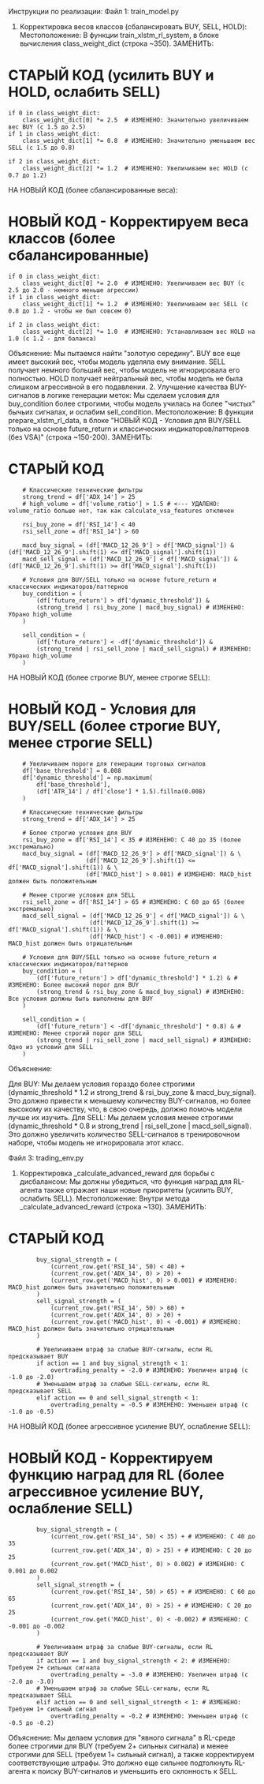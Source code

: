 
Инструкции по реализации:
Файл 1: train_model.py
1. Корректировка весов классов (сбалансировать BUY, SELL, HOLD):
Местоположение: В функции train_xlstm_rl_system, в блоке вычисления class_weight_dict (строка ~350).
ЗАМЕНИТЬ:
# СТАРЫЙ КОД (усилить BUY и HOLD, ослабить SELL)
    if 0 in class_weight_dict:
        class_weight_dict[0] *= 2.5  # ИЗМЕНЕНО: Значительно увеличиваем вес BUY (с 1.5 до 2.5)
    if 1 in class_weight_dict:
        class_weight_dict[1] *= 0.8  # ИЗМЕНЕНО: Значительно уменьшаем вес SELL (с 1.5 до 0.8)
    
    if 2 in class_weight_dict:
        class_weight_dict[2] *= 1.2  # ИЗМЕНЕНО: Увеличиваем вес HOLD (с 0.7 до 1.2)

НА НОВЫЙ КОД (более сбалансированные веса):
# НОВЫЙ КОД - Корректируем веса классов (более сбалансированные)
    if 0 in class_weight_dict:
        class_weight_dict[0] *= 2.0  # ИЗМЕНЕНО: Увеличиваем вес BUY (с 2.5 до 2.0 - немного меньше агрессии)
    if 1 in class_weight_dict:
        class_weight_dict[1] *= 1.2  # ИЗМЕНЕНО: Увеличиваем вес SELL (с 0.8 до 1.2 - чтобы не был совсем 0)
    
    if 2 in class_weight_dict:
        class_weight_dict[2] *= 1.0  # ИЗМЕНЕНО: Устанавливаем вес HOLD на 1.0 (с 1.2 - для баланса)

Объяснение: Мы пытаемся найти "золотую середину". BUY все еще имеет высокий вес, чтобы модель уделяла ему внимание. SELL получает немного больший вес, чтобы модель не игнорировала его полностью. HOLD получает нейтральный вес, чтобы модель не была слишком агрессивной в его подавлении.
2. Улучшение качества BUY-сигналов в логике генерации меток:
Мы сделаем условия для buy_condition более строгими, чтобы модель училась на более "чистых" бычьих сигналах, и ослабим sell_condition.
Местоположение: В функции prepare_xlstm_rl_data, в блоке "НОВЫЙ КОД - Условия для BUY/SELL только на основе future_return и классических индикаторов/паттернов (без VSA)" (строка ~150-200).
ЗАМЕНИТЬ:
# СТАРЫЙ КОД
        # Классические технические фильтры
        strong_trend = df['ADX_14'] > 25
        # high_volume = df['volume_ratio'] > 1.5 # <--- УДАЛЕНО: volume_ratio больше нет, так как calculate_vsa_features отключен
        
        rsi_buy_zone = df['RSI_14'] < 40
        rsi_sell_zone = df['RSI_14'] > 60
        
        macd_buy_signal = (df['MACD_12_26_9'] > df['MACD_signal']) & (df['MACD_12_26_9'].shift(1) <= df['MACD_signal'].shift(1))
        macd_sell_signal = (df['MACD_12_26_9'] < df['MACD_signal']) & (df['MACD_12_26_9'].shift(1) >= df['MACD_signal'].shift(1))

        # Условия для BUY/SELL только на основе future_return и классических индикаторов/паттернов
        buy_condition = (
            (df['future_return'] > df['dynamic_threshold']) &
            (strong_trend | rsi_buy_zone | macd_buy_signal) # ИЗМЕНЕНО: Убрано high_volume
        )

        sell_condition = (
            (df['future_return'] < -df['dynamic_threshold']) &
            (strong_trend | rsi_sell_zone | macd_sell_signal) # ИЗМЕНЕНО: Убрано high_volume
        )

НА НОВЫЙ КОД (более строгие BUY, менее строгие SELL):
# НОВЫЙ КОД - Условия для BUY/SELL (более строгие BUY, менее строгие SELL)
        # Увеличиваем пороги для генерации торговых сигналов
        df['base_threshold'] = 0.008
        df['dynamic_threshold'] = np.maximum(
            df['base_threshold'],
            (df['ATR_14'] / df['close'] * 1.5).fillna(0.008)
        )

        # Классические технические фильтры
        strong_trend = df['ADX_14'] > 25
        
        # Более строгие условия для BUY
        rsi_buy_zone = df['RSI_14'] < 35 # ИЗМЕНЕНО: С 40 до 35 (более экстремально)
        macd_buy_signal = (df['MACD_12_26_9'] > df['MACD_signal']) & \
                          (df['MACD_12_26_9'].shift(1) <= df['MACD_signal'].shift(1)) & \
                          (df['MACD_hist'] > 0.001) # ИЗМЕНЕНО: MACD_hist должен быть положительным
        
        # Менее строгие условия для SELL
        rsi_sell_zone = df['RSI_14'] > 65 # ИЗМЕНЕНО: С 60 до 65 (более экстремально)
        macd_sell_signal = (df['MACD_12_26_9'] < df['MACD_signal']) & \
                           (df['MACD_12_26_9'].shift(1) >= df['MACD_signal'].shift(1)) & \
                           (df['MACD_hist'] < -0.001) # ИЗМЕНЕНО: MACD_hist должен быть отрицательным

        # Условия для BUY/SELL только на основе future_return и классических индикаторов/паттернов
        buy_condition = (
            (df['future_return'] > df['dynamic_threshold'] * 1.2) & # ИЗМЕНЕНО: Более высокий порог для BUY
            (strong_trend & rsi_buy_zone & macd_buy_signal) # ИЗМЕНЕНО: Все условия должны быть выполнены для BUY
        )

        sell_condition = (
            (df['future_return'] < -df['dynamic_threshold'] * 0.8) & # ИЗМЕНЕНО: Менее строгий порог для SELL
            (strong_trend | rsi_sell_zone | macd_sell_signal) # ИЗМЕНЕНО: Одно из условий для SELL
        )

Объяснение:

Для BUY: Мы делаем условия гораздо более строгими (dynamic_threshold * 1.2 и strong_trend & rsi_buy_zone & macd_buy_signal). Это должно привести к меньшему количеству BUY-сигналов, но более высокому их качеству, что, в свою очередь, должно помочь модели лучше их изучить.
Для SELL: Мы делаем условия менее строгими (dynamic_threshold * 0.8 и strong_trend | rsi_sell_zone | macd_sell_signal). Это должно увеличить количество SELL-сигналов в тренировочном наборе, чтобы модель не игнорировала этот класс.

Файл 3: trading_env.py
1. Корректировка _calculate_advanced_reward для борьбы с дисбалансом:
Мы должны убедиться, что функция наград для RL-агента также отражает наши новые приоритеты (усилить BUY, ослабить SELL).
Местоположение: Внутри метода _calculate_advanced_reward (строка ~130).
ЗАМЕНИТЬ:
# СТАРЫЙ КОД
            buy_signal_strength = (
                (current_row.get('RSI_14', 50) < 40) +
                (current_row.get('ADX_14', 0) > 20) +
                (current_row.get('MACD_hist', 0) > 0.001) # ИЗМЕНЕНО: MACD_hist должен быть значительно положительным
            )
            sell_signal_strength = (
                (current_row.get('RSI_14', 50) > 60) +
                (current_row.get('ADX_14', 0) > 20) +
                (current_row.get('MACD_hist', 0) < -0.001) # ИЗМЕНЕНО: MACD_hist должен быть значительно отрицательным
            )

            # Увеличиваем штраф за слабые BUY-сигналы, если RL предсказывает BUY
            if action == 1 and buy_signal_strength < 1:
                overtrading_penalty = -2.0 # ИЗМЕНЕНО: Увеличен штраф (с -1.0 до -2.0)
            # Уменьшаем штраф за слабые SELL-сигналы, если RL предсказывает SELL
            elif action == 0 and sell_signal_strength < 1:
                overtrading_penalty = -0.5 # ИЗМЕНЕНО: Уменьшен штраф (с -1.0 до -0.5)

НА НОВЫЙ КОД (более агрессивное усиление BUY, ослабление SELL):
# НОВЫЙ КОД - Корректируем функцию наград для RL (более агрессивное усиление BUY, ослабление SELL)
            buy_signal_strength = (
                (current_row.get('RSI_14', 50) < 35) + # ИЗМЕНЕНО: С 40 до 35
                (current_row.get('ADX_14', 0) > 25) + # ИЗМЕНЕНО: С 20 до 25
                (current_row.get('MACD_hist', 0) > 0.002) # ИЗМЕНЕНО: С 0.001 до 0.002
            )
            sell_signal_strength = (
                (current_row.get('RSI_14', 50) > 65) + # ИЗМЕНЕНО: С 60 до 65
                (current_row.get('ADX_14', 0) > 25) + # ИЗМЕНЕНО: С 20 до 25
                (current_row.get('MACD_hist', 0) < -0.002) # ИЗМЕНЕНО: С -0.001 до -0.002
            )

            # Увеличиваем штраф за слабые BUY-сигналы, если RL предсказывает BUY
            if action == 1 and buy_signal_strength < 2: # ИЗМЕНЕНО: Требуем 2+ сильных сигнала
                overtrading_penalty = -3.0 # ИЗМЕНЕНО: Увеличен штраф (с -2.0 до -3.0)
            # Уменьшаем штраф за слабые SELL-сигналы, если RL предсказывает SELL
            elif action == 0 and sell_signal_strength < 1: # ИЗМЕНЕНО: Требуем 1+ сильный сигнал
                overtrading_penalty = -0.2 # ИЗМЕНЕНО: Уменьшен штраф (с -0.5 до -0.2)

Объяснение: Мы делаем условия для "явного сигнала" в RL-среде более строгими для BUY (требуем 2+ сильных сигнала) и менее строгими для SELL (требуем 1+ сильный сигнал), а также корректируем соответствующие штрафы. Это должно еще сильнее подтолкнуть RL-агента к поиску BUY-сигналов и уменьшить его склонность к SELL.

